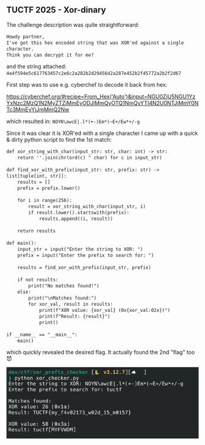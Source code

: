 ## TUCTF 2025 - Xor-dinary

The challenge description was quite straightforward:

```
Howdy partner, 
I've got this hex encoded string that was XOR'ed against a single character.
Think you can decrypt it for me?
```

and the string attached: `4e4f594e5c617763457c2e6c2a282b2d29456d2a287e452b2f45772a2b2f2d67`

First step was to use e.g. cyberchef to decode it back from hex:

https://cyberchef.org/#recipe=From_Hex('Auto')&input=NGU0ZjU5NGU1YzYxNzc2MzQ1N2MyZTZjMmEyODJiMmQyOTQ1NmQyYTI4N2U0NTJiMmY0NTc3MmEyYjJmMmQ2Nw

which resulted in: `NOYN\awcE|.l*(+-)Em*(~E+/Ew*+/-g`

Since it was clear it is XOR'ed with a single character I came up with a quick & dirty python script to find the 1st match:

```python=
def xor_string_with_char(input_str: str, char: int) -> str:
    return ''.join(chr(ord(c) ^ char) for c in input_str)

def find_xor_with_prefix(input_str: str, prefix: str) -> list[tuple[int, str]]:
    results = []
    prefix = prefix.lower()
    
    for i in range(256):
        result = xor_string_with_char(input_str, i)
        if result.lower().startswith(prefix):
            results.append((i, result))
    
    return results

def main():
    input_str = input("Enter the string to XOR: ")
    prefix = input("Enter the prefix to search for: ")
    
    results = find_xor_with_prefix(input_str, prefix)
    
    if not results:
        print("No matches found!")
    else:
        print("\nMatches found:")
        for xor_val, result in results:
            print(f"XOR value: {xor_val} (0x{xor_val:02x})")
            print(f"Result: {result}")
            print()

if __name__ == "__main__":
    main()

```


which quickly revealed the desired flag. It actually found the 2nd "flag" too :smiling_imp: 

![](../uploads/5638533e-99c2-41f0-8119-2b7c05270b14.png)

